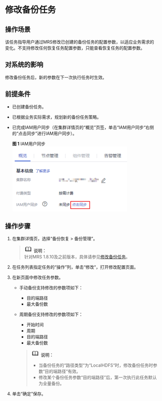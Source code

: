 # 修改备份任务<a name="ZH-CN_TOPIC_0173397671"></a>

## 操作场景<a name="section4592770114628"></a>

该任务指导用户通过MRS修改已创建的备份任务的配置参数，以适应业务需求的变化。不支持修改任何恢复任务配置参数，只能查看恢复任务的配置参数。

## 对系统的影响<a name="section17743278114648"></a>

修改备份任务后，新的参数在下一次执行任务时生效。

## 前提条件<a name="section1999999114656"></a>

-   已创建备份任务。
-   已根据业务实际需求，规划新的备份任务策略。
-   已完成IAM用户同步（在集群详情页的“概览”页签，单击“IAM用户同步“右侧的“点击同步”进行IAM用户同步）。

    **图 1**  IAM用户同步<a name="zh-cn_topic_0173397652_zh-cn_topic_0173397557_zh-cn_topic_0173397554_zh-cn_topic_0173397446_fig147531617121511"></a>  
    ![](figures/IAM用户同步-6.png "IAM用户同步-6")


## 操作步骤<a name="section739059411472"></a>

1.  在集群详情页，选择“备份恢复 \> 备份管理”。

    >![](public_sys-resources/icon-note.gif) **说明：**   
    >针对MRS 1.8.10及之前版本，具体请参见[修改备份任务](修改备份任务-163.md)。  

2.  在任务列表指定任务的“操作”列，单击“修改“，打开修改配置页面。
3.  在新页面中修改任务参数。
    -   手动备份支持修改的参数项如下：
        -   目的端路径
        -   最大备份数

    -   周期备份支持修改的参数项如下：

        -   开始时间
        -   周期
        -   目的端路径
        -   最大备份数

        >![](public_sys-resources/icon-note.gif) **说明：**   
        >-   当备份任务的“路径类型“为“LocalHDFS“时，修改备份任务时参数“目的端路径“有效。  
        >-   修改某个备份任务参数“目的端路径”后，第一次执行此任务默认为全量备份。  


4.  单击“确定”保存。

